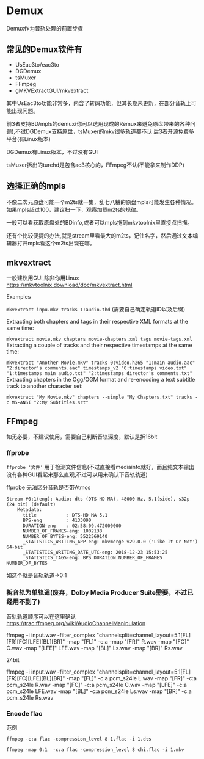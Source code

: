 # Demux
Demux作为音轨处理的前置步骤
## 常见的Demux软件有
* UsEac3to/eac3to
* DGDemux
* tsMuxer
* FFmpeg
* gMKVExtractGUI/mkvextract

其中UsEac3to功能非常多，内含了转码功能，但其长期未更新，在部分音轨上可能出现问题。

前3者支持BD/mpls的demux(你可以选用现成的Remux来避免原盘带来的各种问题),不过DGDemux支持原盘，tsMuxer的mkv很多轨道都不认
后3者开源免费多平台(有Linux版本)

DGDemux有Linux版本，不过没有GUI

tsMuxer拆出的turehd是包含ac3核心的，FFmpeg不认(不能拿来制作DDP)

## 选择正确的mpls
不像二次元原盘可能一个m2ts就一集，乱七八糟的原盘mpls可能发生各种情况。如果mpls超过100，建议扫一下，观察加载m2ts的规律。

一般可以看获取原盘处的BDinfo,或者可以mpls拖到mkvtoolnix里直接点扫描。

还有个比较便捷的办法,就是stream里看最大的m2ts，记住名字，然后通过文本编辑器打开mpls看这个m2ts出现在哪。

## mkvextract
一般建议用GUI,除非你用Linux
<https://mkvtoolnix.download/doc/mkvextract.html>

Examples

`mkvextract inpu.mkv tracks 1:audio.thd`
(需要自己确定轨道ID以及后缀)

Extracting both chapters and tags in their respective XML formats at the same time:

`mkvextract movie.mkv chapters movie-chapters.xml tags movie-tags.xml`
Extracting a couple of tracks and their respective timestamps at the same time:

`mkvextract "Another Movie.mkv" tracks 0:video.h265 "1:main audio.aac" "2:director's comments.aac" timestamps_v2 "0:timestamps video.txt" "1:timestamps main audio.txt" "2:timestamps director's comments.txt"`
Extracting chapters in the Ogg/OGM format and re-encoding a text subtitle track to another character set:

`mkvextract "My Movie.mkv" chapters --simple "My Chapters.txt" tracks -c MS-ANSI "2:My Subtitles.srt"`



## FFmpeg
如无必要，不建议使用，需要自己判断音轨深度，默认是拆16bit
### ffprobe
`ffprobe '文件'` 用于检测文件信息(不过直接看mediainfo就好，而且纯文本输出没有各种GUI看起来那么直观,不过可以用来确认下音轨轨道)

ffprobe 无法区分音轨是否带Atmos

```
Stream #0:1(eng): Audio: dts (DTS-HD MA), 48000 Hz, 5.1(side), s32p (24 bit) (default)
    Metadata:
      title           : DTS-HD MA 5.1
      BPS-eng         : 4133090
      DURATION-eng    : 02:58:09.472000000
      NUMBER_OF_FRAMES-eng: 1002138
      NUMBER_OF_BYTES-eng: 5522569140
      _STATISTICS_WRITING_APP-eng: mkvmerge v29.0.0 ('Like It Or Not') 64-bit
      _STATISTICS_WRITING_DATE_UTC-eng: 2018-12-23 15:53:25
      _STATISTICS_TAGS-eng: BPS DURATION NUMBER_OF_FRAMES NUMBER_OF_BYTES
```

如这个就是音轨轨道->0:1
### 拆音轨为单轨道(废弃，Dolby Media Producer Suite需要，不过已经用不到了)
音轨轨道顺序可以在这里确认<https://trac.ffmpeg.org/wiki/AudioChannelManipulation>

ffmpeg -i input.wav -filter_complex "channelsplit=channel_layout=5.1[FL][FR][FC][LFE][BL][BR]" -map "[FL]" -c:a -map "[FR]" R.wav -map "[FC]" C.wav -map "[LFE]" LFE.wav -map "[BL]" Ls.wav -map "[BR]" Rs.wav

24bit

ffmpeg -i input.wav -filter_complex "channelsplit=channel_layout=5.1[FL][FR][FC][LFE][BL][BR]" -map "[FL]" -c:a pcm_s24le L.wav -map "[FR]" -c:a pcm_s24le R.wav -map "[FC]" -c:a pcm_s24le C.wav -map "[LFE]" -c:a pcm_s24le LFE.wav -map "[BL]" -c:a pcm_s24le Ls.wav -map "[BR]" -c:a pcm_s24le Rs.wav


### Encode flac

范例

`ffmpeg -c:a flac -compression_level 8 1.flac -i 1.dts`

`ffmpeg -map 0:1  -c:a flac -compression_level 8 chi.flac -i 1.mkv `